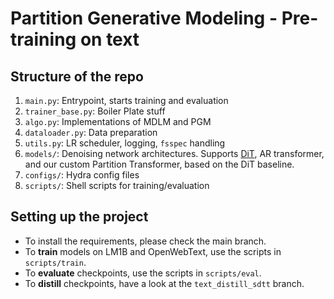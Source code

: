 # Partition Generative Modeling - Pre-training on text

## Structure of the repo
1. ```main.py```: Entrypoint, starts training and evaluation
2. ```trainer_base.py```: Boiler Plate stuff
3. ```algo.py```: Implementations of MDLM and PGM 
4. ```dataloader.py```: Data preparation
5. ```utils.py```: LR scheduler, logging, `fsspec` handling
6. ```models/```: Denoising network architectures. Supports [DiT](https://arxiv.org/abs/2212.09748), AR transformer, and our custom Partition Transformer, based on the DiT baseline.
7. ```configs/```: Hydra config files
8. ```scripts/```: Shell scripts for training/evaluation


## Setting up the project
* To install the requirements, please check the main branch.
* To **train** models on LM1B and OpenWebText, use the scripts in `scripts/train`. 
* To **evaluate** checkpoints, use the scripts in `scripts/eval`.
* To **distill** checkpoints, have a look at the `text_distill_sdtt` branch.

